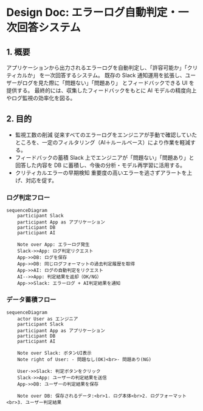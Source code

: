 # Design Doc: エラーログ自動判定・一次回答システム

## 1. 概要

アプリケーションから出力されるエラーログを自動判定し、「許容可能か」「クリティカルか」 を一次回答するシステム。
既存の Slack 通知運用を拡張し、ユーザーがログを見た際に「問題ない」「問題あり」 とフィードバックできる UI を提供する。
最終的には、収集したフィードバックをもとに AI モデルの精度向上やログ監視の効率化を図る。

## 2. 目的

- 監視工数の削減
従来すべてのエラーログをエンジニアが手動で確認していたところを、一定のフィルタリング（AI＋ルールベース）により作業を軽減する。
- フィードバックの蓄積
Slack 上でエンジニアが「問題ない」「問題あり」と回答した内容を DB に蓄積し、今後の分析・モデル再学習に活用する。
- クリティカルエラーの早期検知
重要度の高いエラーを逃さずアラートを上げ、対応を促す。

### ログ判定フロー

```mermaid
sequenceDiagram
    participant Slack
    participant App as アプリケーション
    participant DB
    participant AI

    Note over App: エラーログ発生
    Slack->>App: ログ判定リクエスト
    App->>DB: ログを保存
    App->>DB: 同じログフォーマットの過去判定履歴を取得
    App->>AI: ログの自動判定をリクエスト
    AI-->>App: 判定結果を返却（OK/NG）
    App->>Slack: エラーログ + AI判定結果を通知
```

### データ蓄積フロー

```mermaid
sequenceDiagram
    actor User as エンジニア
    participant Slack
    participant App as アプリケーション
    participant DB
    participant AI

    Note over Slack: ボタンUI表示
    Note right of User: - 問題なし(OK)<br>- 問題あり(NG)

    User->>Slack: 判定ボタンをクリック
    Slack->>App: ユーザーの判定結果を送信
    App->>DB: ユーザーの判定結果を保存

    Note over DB: 保存されるデータ:<br>1. ログ本体<br>2. ログフォーマット<br>3. ユーザー判定結果
```
